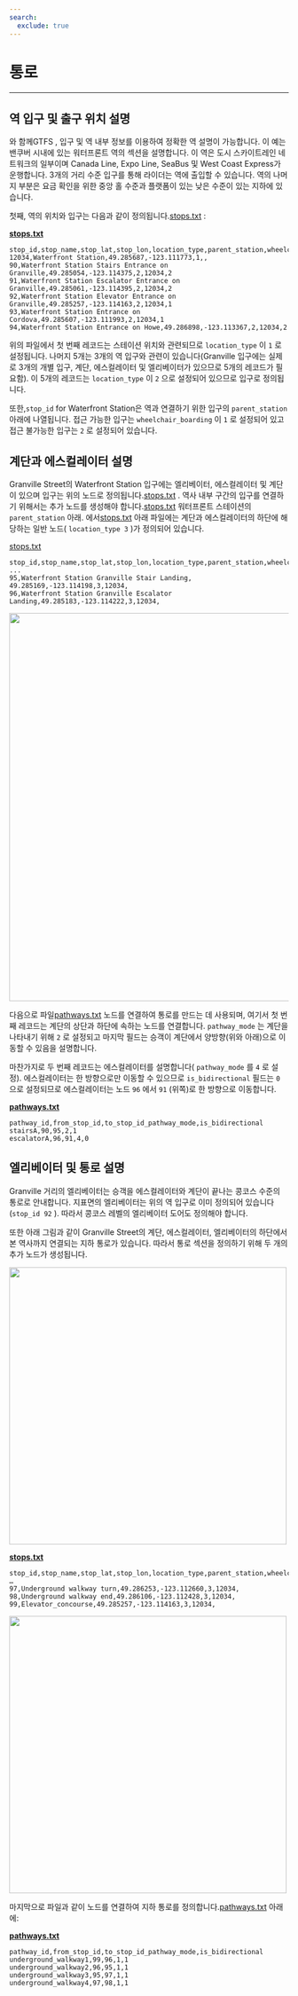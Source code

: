 ```yaml
---
search:
  exclude: true
---
```


# 통로

<hr/>

## 역 입구 및 출구 위치 설명

와 함께GTFS , 입구 및 역 내부 정보를 이용하여 정확한 역 설명이 가능합니다. 이 예는 밴쿠버 시내에 있는 워터프론트 역의 섹션을 설명합니다. 이 역은 도시 스카이트레인 네트워크의 일부이며 Canada Line, Expo Line, SeaBus 및 West Coast Express가 운행합니다. 3개의 거리 수준 입구를 통해 라이더는 역에 출입할 수 있습니다. 역의 나머지 부분은 요금 확인을 위한 중앙 홀 수준과 플랫폼이 있는 낮은 수준이 있는 지하에 있습니다.

첫째, 역의 위치와 입구는 다음과 같이 정의됩니다.[stops.txt](../../reference/#pathwaystxt) :

[**stops.txt**](../../reference/#stopstxt)

    stop_id,stop_name,stop_lat,stop_lon,location_type,parent_station,wheelchair_boarding
    12034,Waterfront Station,49.285687,-123.111773,1,,
    90,Waterfront Station Stairs Entrance on Granville,49.285054,-123.114375,2,12034,2
    91,Waterfront Station Escalator Entrance on Granville,49.285061,-123.114395,2,12034,2
    92,Waterfront Station Elevator Entrance on Granville,49.285257,-123.114163,2,12034,1
    93,Waterfront Station Entrance on Cordova,49.285607,-123.111993,2,12034,1
    94,Waterfront Station Entrance on Howe,49.286898,-123.113367,2,12034,2

위의 파일에서 첫 번째 레코드는 스테이션 위치와 관련되므로 `location_type` 이 `1` 로 설정됩니다. 나머지 5개는 3개의 역 입구와 관련이 있습니다(Granville 입구에는 실제로 3개의 개별 입구, 계단, 에스컬레이터 및 엘리베이터가 있으므로 5개의 레코드가 필요함). 이 5개의 레코드는 `location_type` 이 `2` 으로 설정되어 있으므로 입구로 정의됩니다.

또한,`stop_id` for Waterfront Station은 역과 연결하기 위한 입구의 `parent_station` 아래에 나열됩니다. 접근 가능한 입구는 `wheelchair_boarding` 이 `1` 로 설정되어 있고 접근 불가능한 입구는 `2` 로 설정되어 있습니다.

## 계단과 에스컬레이터 설명

Granville Street의 Waterfront Station 입구에는 엘리베이터, 에스컬레이터 및 계단이 있으며 입구는 위의 노드로 정의됩니다.[stops.txt](../../reference/#stopstxt) . 역사 내부 구간의 입구를 연결하기 위해서는 추가 노드를 생성해야 합니다.[stops.txt](../../reference/#stopstxt) 워터프론트 스테이션의 `parent_station` 아래. 에서[stops.txt]((../../reference/#stopstxt)) 아래 파일에는 계단과 에스컬레이터의 하단에 해당하는 일반 노드( `location_type 3` )가 정의되어 있습니다.

[stops.txt](../../reference/#stopstxt)

    stop_id,stop_name,stop_lat,stop_lon,location_type,parent_station,wheelchair_boarding
    ...
    95,Waterfront Station Granville Stair Landing, 49.285169,-123.114198,3,12034,
    96,Waterfront Station Granville Escalator Landing,49.285183,-123.114222,3,12034,

<img class="center" src="../../../assets/pathways.png" width="700px"/>

다음으로 파일[pathways.txt](../../reference/#pathwaystxt) 노드를 연결하여 통로를 만드는 데 사용되며, 여기서 첫 번째 레코드는 계단의 상단과 하단에 속하는 노드를 연결합니다. `pathway_mode` 는 계단을 나타내기 위해 `2` 로 설정되고 마지막 필드는 승객이 계단에서 양방향(위와 아래)으로 이동할 수 있음을 설명합니다.

마찬가지로 두 번째 레코드는 에스컬레이터를 설명합니다( `pathway_mode` 를 `4` 로 설정). 에스컬레이터는 한 방향으로만 이동할 수 있으므로 `is_bidirectional` 필드는 `0` 으로 설정되므로 에스컬레이터는 노드 `96` 에서 `91` (위쪽)로 한 방향으로 이동합니다.

[**pathways.txt**](../../reference/#pathwaystxt)

    pathway_id,from_stop_id,to_stop_id_pathway_mode,is_bidirectional
    stairsA,90,95,2,1
    escalatorA,96,91,4,0

## 엘리베이터 및 통로 설명

Granville 거리의 엘리베이터는 승객을 에스컬레이터와 계단이 끝나는 콩코스 수준의 통로로 안내합니다. 지표면의 엘리베이터는 위의 역 입구로 이미 정의되어 있습니다(`stop_id 92` ). 따라서 콩코스 레벨의 엘리베이터 도어도 정의해야 합니다.

또한 아래 그림과 같이 Granville Street의 계단, 에스컬레이터, 엘리베이터의 하단에서 본 역사까지 연결되는 지하 통로가 있습니다. 따라서 통로 섹션을 정의하기 위해 두 개의 추가 노드가 생성됩니다.

<img class="center" src="../../../assets/pathways-2.png" width="500px"/>

[**stops.txt**](../../reference/#stopstxt)

    stop_id,stop_name,stop_lat,stop_lon,location_type,parent_station,wheelchair_boarding
    …
    97,Underground walkway turn,49.286253,-123.112660,3,12034,
    98,Underground walkway end,49.286106,-123.112428,3,12034,
    99,Elevator_concourse,49.285257,-123.114163,3,12034,

<img class="center" src="../../../assets/pathways-3.png" width="500px"/>

마지막으로 파일과 같이 노드를 연결하여 지하 통로를 정의합니다.[pathways.txt](../../reference/#pathwaystxt) 아래에:

[**pathways.txt**](../../reference/#pathwaystxt)

    pathway_id,from_stop_id,to_stop_id_pathway_mode,is_bidirectional
    underground_walkway1,99,96,1,1
    underground_walkway2,96,95,1,1
    underground_walkway3,95,97,1,1
    underground_walkway4,97,98,1,1
